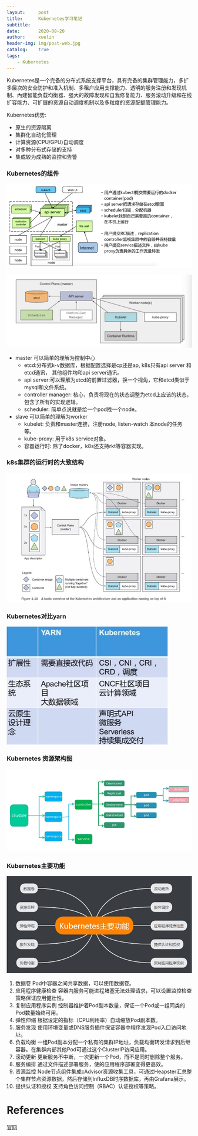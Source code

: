 ```yaml
---
layout:		post
title:      Kubernetes学习笔记
subtitle:	
date:       2020-08-20
author:     xuelin
header-img: img/post-web.jpg
catalog:    true
tags:
    - Kubernetes
---
```


Kubernetes是一个完备的分布式系统支撑平台，具有完备的集群管理能力，多扩多层次的安全防护和准入机制、多租户应用支撑能力、透明的服务注册和发现机制、內建智能负载均衡器、强大的故障发现和自我修复能力、服务滚动升级和在线扩容能力、可扩展的资源自动调度机制以及多粒度的资源配额管理能力。

Kubernetes优势:
* 原生的资源隔离
* 集群化自动化管理
* 计算资源(CPU/GPU)自动调度
* 对多种分布式存储的支持
* 集成较为成熟的监控和告警

### Kubernetes的组件

![](/assets/15979701655701.jpg)

![](/assets/15979088539080.jpg)

* master 可以简单的理解为控制中心
    * etcd:分布式k-v数据库，根据配置选择是cp还是ap, k8s只有api server 和etcd通讯， 其他组件均和api server通讯。
    * api server:可以理解为etcd的前置过滤器，换一个视角，它和etcd类似于mysql和文件系统。
    * controller manager: 核心，负责将现在的状态调整为etcd上应该的状态，包含了所有的实现逻辑。
    * scheduler: 简单点说就是给一个pod找一个node。
* slave 可以简单的理解为worker
    * kubelet: 负责和master连接，注册node, listen-watch 本node的任务等。
    * kube-proxy: 用于k8s service对象。
    * 容器运行时: 除了docker，k8s还支持rkt等容器实现。

### k8s集群的运行时的大致结构
![](/assets/15979090036448.jpg)

### Kubernetes对比yarn
![](/assets/15979744776731.jpg)


### Kubernetes 资源架构图
![](/assets/15979977756740.jpg)

### Kubernetes主要功能

![](/assets/15980068019936.jpg)

1. 数据卷
Pod中容器之间共享数据，可以使用数据卷。
2. 应用程序健康检查
容器内服务可能进程堵塞无法处理请求，可以设置监控检查策略保证应用健壮性。
3. 复制应用程序实例
控制器维护着Pod副本数量，保证一个Pod或一组同类的Pod数量始终可用。
4. 弹性伸缩
根据设定的指标（CPU利用率）自动缩放Pod副本数。
5. 服务发现
使用环境变量或DNS服务插件保证容器中程序发现Pod入口访问地址。
6. 负载均衡
一组Pod副本分配一个私有的集群IP地址，负载均衡转发请求到后继容器。在集群内部其他Pod可通过这个ClusterIP访问应用。
7. 滚动更新
更新服务不中断，一次更新一个Pod，而不是同时删除整个服务。
8. 服务编排
通过文件描述部署服务，使的应用程序部署变得更高效。
9. 资源监控
Node节点组件集成cAdvisor资源收集工具，可通过Heapster汇总整个集群节点资源数据，然后存储到InfluxDB时序数据库，再由Grafana展示。
10. 提供认证和授权
支持角色访问控制（RBAC）认证授权等策略。

# References

[官网](https://kubernetes.io/zh/)
